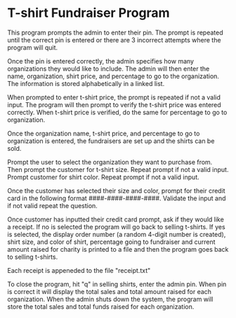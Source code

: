 # T-shirt Fundraiser Program

This program prompts the admin to enter their pin. The prompt is repeated until the correct pin is entered or there are 3 incorrect attempts where the program will quit.

Once the pin is entered correctly, the admin specifies how many organizations they would like to include. The admin will then enter the name, organization, shirt price, and percentage to go to the organization. The information is stored alphabetically in a linked list.

When prompted to enter t-shirt price, the prompt is repeated if not a valid input. The program will then prompt to verify the t-shirt price was entered correctly. When t-shirt price is verified, do the same for percentage to go to organization.

Once the organization name, t-shirt price, and percentage to go to organization is entered, the fundraisers are set up and the shirts can be sold.


Prompt the user to select the organization they want to purchase from. Then prompt the customer for t-shirt size. Repeat prompt if not a valid input. Prompt customer for shirt color. Repeat prompt if not a valid input. 

Once the customer has selected their size and color, prompt for their credit card in the following format ####-####-####-####. Validate the input and if not valid repeat the question. 

Once customer has inputted their credit card prompt, ask if they would like a receipt. If no is selected the program will go back to selling t-shirts. If yes is selected, the display order number (a random 4-digit number is created), shirt size, and color of shirt, percentage going to fundraiser and current amount raised for charity is printed to a file and then the program goes back to selling t-shirts.

Each receipt is appeneded to the file "receipt.txt"

To close the program, hit "q" in selling shirts, enter the admin pin. When pin is correct it will display the total sales and total amount raised for each organization. When the admin shuts down the system, the program will store the total sales and total funds raised for each organization.
